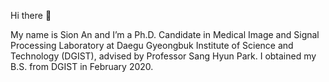 Hi there 👋 

My name is Sion An and I’m a Ph.D. Candidate in Medical Image and Signal Processing Laboratory at Daegu Gyeongbuk Institute of Science and Technology (DGIST), advised by Professor Sang Hyun Park. I obtained my B.S. from DGIST in February 2020.

<!--
**SionAn/SionAn** is a ✨ _special_ ✨ repository because its `README.md` (this file) appears on your GitHub profile.

Here are some ideas to get you started:

- 🔭 I’m currently working on ...
- 🌱 I’m currently learning ...
- 👯 I’m looking to collaborate on ...
- 🤔 I’m looking for help with ...
- 💬 Ask me about ...
- 📫 How to reach me: ...
- 😄 Pronouns: ...
- ⚡ Fun fact: ...
-->
